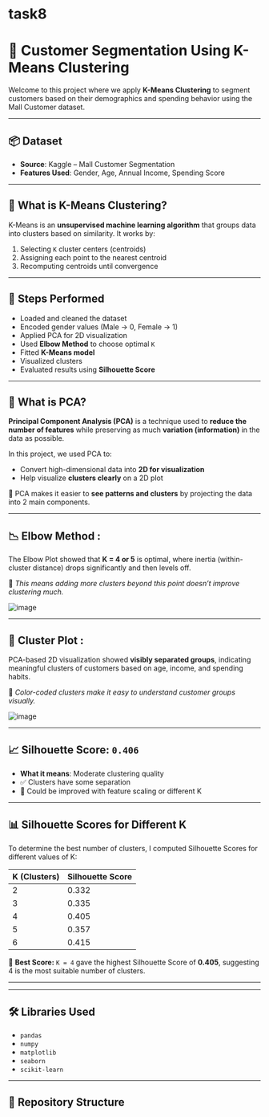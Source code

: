 # task8
# 🎯 Customer Segmentation Using K-Means Clustering

Welcome to this project where we apply **K-Means Clustering** to segment customers based on their demographics and spending behavior using the Mall Customer dataset.

---

## 📦 Dataset

- **Source**: Kaggle – Mall Customer Segmentation
- **Features Used**: Gender, Age, Annual Income, Spending Score

---

## 🧠 What is K-Means Clustering?

K-Means is an **unsupervised machine learning algorithm** that groups data into clusters based on similarity. It works by:

1. Selecting `K` cluster centers (centroids)
2. Assigning each point to the nearest centroid
3. Recomputing centroids until convergence

---

## 🚀 Steps Performed

- Loaded and cleaned the dataset
- Encoded gender values (Male → 0, Female → 1)
- Applied PCA for 2D visualization
- Used **Elbow Method** to choose optimal `K`
- Fitted **K-Means model**
- Visualized clusters
- Evaluated results using **Silhouette Score**

---

## 🔄 What is PCA?

**Principal Component Analysis (PCA)** is a technique used to **reduce the number of features** while preserving as much **variation (information)** in the data as possible.

In this project, we used PCA to:
- Convert high-dimensional data into **2D for visualization**
- Help visualize **clusters clearly** on a 2D plot

📌 PCA makes it easier to **see patterns and clusters** by projecting the data into 2 main components.

---

## 📉 Elbow Method :

The Elbow Plot showed that **K = 4 or 5** is optimal, where inertia (within-cluster distance) drops significantly and then levels off.

📌 _This means adding more clusters beyond this point doesn’t improve clustering much._

![image](https://github.com/user-attachments/assets/ccefe6dd-2642-4b75-83f1-f84c5ab2ae4a)


---

## 🎨 Cluster Plot :

PCA-based 2D visualization showed **visibly separated groups**, indicating meaningful clusters of customers based on age, income, and spending habits.

📌 _Color-coded clusters make it easy to understand customer groups visually._


![image](https://github.com/user-attachments/assets/58bd5d90-12b6-4551-a8a6-859e0a5e7892)

---

## 📈 Silhouette Score: `0.406`

- **What it means**: Moderate clustering quality
- ✅ Clusters have some separation
- 🔁 Could be improved with feature scaling or different K

---

## 📊 Silhouette Scores for Different K

To determine the best number of clusters, I computed Silhouette Scores for different values of K:

| K (Clusters) | Silhouette Score |
|--------------|------------------|
| 2            | 0.332            |
| 3            | 0.335            |
| 4            | 0.405            |
| 5            | 0.357            |
| 6            | 0.415            |

📌 **Best Score:** `K = 4` gave the highest Silhouette Score of **0.405**, suggesting 4 is the most suitable number of clusters.

---



---

## 🛠 Libraries Used

- `pandas`
- `numpy`
- `matplotlib`
- `seaborn`
- `scikit-learn`

---

## 📂 Repository Structure

